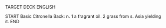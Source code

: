 TARGET DECK
ENGLISH

START
Basic
Citronella
Back: n. 1 a fragrant oil. 2 grass from s. Asia yielding it.
END
